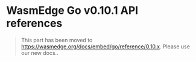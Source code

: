 # WasmEdge Go v0.10.1 API references

> This part has been moved to  <https://wasmedge.org/docs/embed/go/reference/0.10.x>. Please use our new docs..
